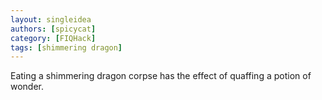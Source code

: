 ```yaml
---
layout: singleidea
authors: [spicycat]
category: [FIQHack]
tags: [shimmering dragon]
---
```

Eating a shimmering dragon corpse has the effect of quaffing a potion of wonder.

